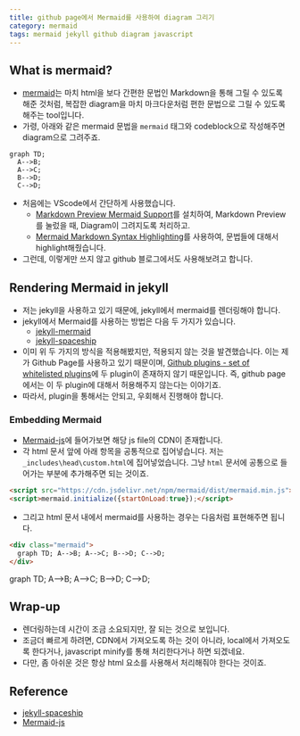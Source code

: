 ```yaml
---
title: github page에서 Mermaid를 사용하여 diagram 그리기
category: mermaid
tags: mermaid jekyll github diagram javascript
---
```


## What is mermaid? 

- [mermaid](https://mermaid-js.github.io/mermaid/#/)는 마치 html을 보다 간편한 문법인 Markdown을 통해 그릴 수 있도록 해준 것처럼, 복잡한 diagram을 마치 마크다운처럼 편한 문법으로 그릴 수 있도록 해주는 tool입니다.
- 가령, 아래와 같은 mermaid 문법을 `mermaid` 태그와 codeblock으로 작성해주면 diagram으로 그려주죠.

```plaintext
graph TD;
  A-->B;
  A-->C;
  B-->D;
  C-->D;
```

- 처음에는 VScode에서 간단하게 사용했습니다.
  - [Markdown Preview Mermaid Support](https://marketplace.visualstudio.com/items?itemName=bierner.markdown-mermaid)를 설치하여, Markdown Preview를 눌렀을 때, Diagram이 그려지도록 처리하고.
  - [Mermaid Markdown Syntax Highlighting](https://marketplace.visualstudio.com/items?itemName=bpruitt-goddard.mermaid-markdown-syntax-highlighting)를 사용하여, 문법들에 대해서 highlight해줬습니다.
- 그런데, 이렇게만 쓰지 않고 github 블로그에서도 사용해보려고 합니다.

## Rendering Mermaid in jekyll

- 저는 jekyll을 사용하고 있기 때문에, jekyll에서 mermaid를 렌더링해야 합니다.
- jekyll에서 Mermaid를 사용하는 방법은 다음 두 가지가 있습니다.
  - [jekyll-mermaid](https://github.com/jasonbellamy/jekyll-mermaid)
  - [jekyll-spaceship](https://github.com/jeffreytse/jekyll-spaceship)
- 이미 위 두 가지의 방식을 적용해봤지만, 적용되지 않는 것을 발견했습니다. 이는 제가 Github Page를 사용하고 있기 때문이며, [Github plugins - set of whitelisted plugins](https://pages.github.com/versions/)에 두 plugin이 존재하지 않기 때문입니다. 즉, github page에서는 이 두 plugin에 대해서 허용해주지 않는다는 이야기죠.
- 따라서, plugin을 통해서는 안되고, 우회해서 진행해야 합니다.

### Embedding Mermaid 

- [Mermaid-js](https://mermaid-js.github.io/mermaid/#/)에 들어가보면 해당 js file의 CDN이 존재합니다.
- 각 html 문서 앞에 아래 항목을 공통적으로 집어넣습니다. 저는 `_includes\head\custom.html`에 집어넣었습니다. 그냥 `html` 문서에 공통으로 들어가는 부분에 추가해주면 되는 것이죠.

```html
<script src="https://cdn.jsdelivr.net/npm/mermaid/dist/mermaid.min.js"></script>
<script>mermaid.initialize({startOnLoad:true});</script>
```

- 그리고 html 문서 내에서 mermaid를 사용하는 경우는 다음처럼 표현해주면 됩니다.

```html
<div class="mermaid"> 
  graph TD; A-->B; A-->C; B-->D; C-->D; 
</div>
```

<div class="mermaid"> 
  graph TD; A-->B; A-->C; B-->D; C-->D; 
</div>

## Wrap-up

- 렌더링하는데 시간이 조금 소요되지만, 잘 되는 것으로 보입니다.
- 조금더 빠르게 하려면, CDN에서 가져오도록 하는 것이 아니라, local에서 가져오도록 한다거나, javascript minify를 통해 처리한다거나 하면 되겠네요.
- 다만, 좀 아쉬운 것은 항상 html 요소를 사용해서 처리해줘야 한다는 것이죠. 

## Reference

- [jekyll-spaceship](https://github.com/jeffreytse/jekyll-spaceship)
- [Mermaid-js](https://mermaid-js.github.io/mermaid/#/)